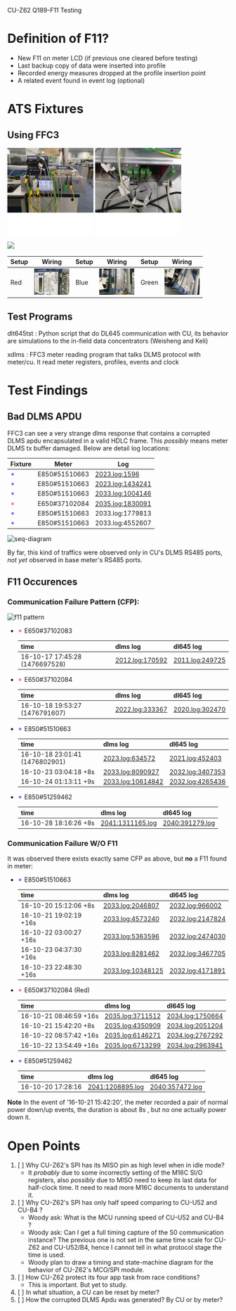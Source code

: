 
CU-Z62 Q189-F11 Testing

# Definition of F11?

- New F11 on meter LCD (if previous one cleared before testing)
- Last backup copy of data were inserted into profile
- Recorded energy measures dropped at the profile insertion point
- A related event found in event log (optional)

# ATS Fixtures

## Using FFC3

![](pic/q189-ats-front.png)
![](pic/q189-ats-back.png)

<img src="https://woowu.github.io/cutst/pic/fixture.svg" width="350"/>

| Setup  | Wiring                   | Setup | Wiring | Setup | Wiring |
|--------|--------------------------|-------|--------|-------|--------|
| Red    | <img src="pic/setup-red.jpg" width="80"/>  | Blue | <img src="pic/setup-blue.jpg" width="80"/>  | Green | <img src="pic/setup-green.jpg" width="80"/> | 

## Test Programs 

dlt645tst
: Python script that do DL645 communication with CU, its behavior
are simulations to the in-field data concentrators (Weisheng and Keli)

xdlms
: FFC3 meter reading program that talks DLMS protocol with meter/cu. It
read meter registers, profiles, events and clock

# Test Findings
## Bad DLMS APDU

FFC3 can see a very strange dlms response that contains
a corrupted DLMS apdu encapsulated in a valid HDLC frame.
This *possibly* means meter DLMS tx buffer damaged. Below
are detail log locations:

| Fixture            | Meter         | Log              |
|--------------------|---------------|------------------|
|![](pic/blue-circle.png)| E850#51510663 | [2023.log:1596](log-excerpt/2023-1096_2096.log)       |                                                |
|![](pic/blue-circle.png)| E850#51510663 | [2023.log:1434241](log-excerpt/2023-1433741_1434741.log) |                                            |
|![](pic/blue-circle.png)| E850#51510663 | [2033.log:1004146](log-excerpt/2033-1003646_1004646.log) |
|![](pic/red-circle.png) | E650#37102084 | [2035.log:1830091](log-excerpt/2035.log.1830091) |
|![](pic/blue-circle.png)| E850#51510663 | 2033.log:1779813 |
|![](pic/blue-circle.png)| E850#51510663 | 2033.log:4552607 |

![seq-diagram](https://woowu.github.io/cutst/pic/bad-dlms-apdu-seq.svg)

By far, this kind of traffics were observed only in CU's 
DLMS RS485 ports, *not yet* observed in base meter's RS485
ports.

## F11 Occurences

### Communication Failure Pattern (CFP):
![f11 pattern](https://woowu.github.io/cutst/pic/f11-observation.svg)

- ![](pic/red-circle.png) E650#37102083

    |time                           | dlms log                                            | dl645 log                                        |
    |-------------------------------|-----------------------------------------------------|--------------------------------------------------|
    |16-10-17 17:45:28 (1476697528) | [2012.log:170592](log-excerpt/2012.log.170592) | [2011.log:249725](log-excerpt/2011.log.249725)   |

- ![](pic/red-circle.png) E650#37102084

    |time                           | dlms log                                            | dl645 log                                        |
    |-------------------------------|-----------------------------------------------------|--------------------------------------------------|
    |16-10-18 19:53:27 (1476791607) | [2022.log:333367](log-excerpt/2022.log.333367)      | [2020.log:302470](log-excerpt/2020.log.302470)   |

- ![](pic/blue-circle.png) E850#51510663

    |time                           | dlms log                                            | dl645 log                                        |
    |-------------------------------|-----------------------------------------------------|--------------------------------------------------|
    |16-10-18 23:01:41 (1476802901) | [2023.log:634572](log-excerpt/2023.log.634572)      | [2021.log:452403](log-excerpt/2021.log.452403)   |
    |16-10-23 03:04:18 +8s          | [2033.log:8090927](log-excerpt/2033:8090927.log)    | [2032.log:3407353](log-excerpt/2032:3407353.log) |
    |16-10-24 01:13:11 +9s          | [2033.log:10614842](log-excerpt/2033:10614842.log)  | [2032.log:4265436](log-excerpt/2032:4265436.log) |

- ![](pic/blue-circle.png) E850#51259462

    |time                           | dlms log                                            | dl645 log                                        |
    |-------------------------------|-----------------------------------------------------|--------------------------------------------------|
    |16-10-28 18:16:26 +8s          | [2041:1311165.log](log-excerpt/2041:1311165.log)    | [2040:391279.log](log-excerpt/2040:391279.log)   |

### Communication Failure W/O F11

It was observed there exists exactly same CFP as above, but **no**
a F11 found in meter:

- ![](pic/blue-circle.png) E850#51510663

    |time                           | dlms log                                            | dl645 log                                        |
    |-------------------------------|-------------------------------------------------------------|---------------------|
    |16-10-20 15:12:06 +8s  | [2033.log:2046807](log-excerpt/2033:2046807.log)   | [2032.log:966002](log-excerpt/2032:966002.log)   |
    |16-10-21 19:02:19 +16s | [2033.log:4573240](log-excerpt/2033:4573240.log)   | [2032.log:2147824](log-excerpt/2032:4573240.log) |
    |16-10-22 03:00:27 +16s | [2033.log:5363596](log-excerpt/2033:5363596.log)   | [2032.log:2474030](log-excerpt/2032:5363596.log) |
    |16-10-23 04:37:30 +16s | [2033.log:8281462](log-excerpt/2033:8281462.log)   | [2032.log:3467705](log-excerpt/2032:3467705.log) |
    |16-10-23 22:48:30 +16s | [2033.log:10348125](log-excerpt/2033:10348125.log) | [2032.log:4171891](log-excerpt/2032:4171891.log) |

- ![](pic/red-circle.png) E650#37102084 (Red)

    |time                   | dlms log                  | dl645 log           |
    |-----------------------|---------------------------|---------------------|
    |16-10-21 08:46:59 +16s | [2035.log:3711512](log-excerpt/2035:3711512.log) | [2034.log:1750664](log-excerpt/2034:1750664.log) |
    |16-10-21 15:42:20 +8s  | [2035.log:4350909](log-excerpt/2035:4350909.log) | [2034.log:2051204](log-excerpt/2034:2051204.log) |
    |16-10-22 08:57:42 +16s | [2035.log:6146271](log-excerpt/2035:6146271.log) | [2034.log:2767292](log-excerpt/2034:2767292.log) |
    |16-10-22 13:54:49 +16s | [2035.log:6713299](log-excerpt/2035:6713299.log) | [2034.log:2963941](log-excerpt/2034:2963941.log) |

- ![](pic/blue-circle.png) E850#51259462

    |time                   | dlms log                                           | dl645 log                                        |
    |-----------------------|--------------------------------------------------- |--------------------------------------------------|
    |16-10-20 17:28:16      | [2041:1208895.log](log-excerpt/2041:1208895.log)   | [2040:357472.log](log-excerpt/2040:357472.log)   |

**Note** In the event of '16-10-21 15:42:20', the meter recorded a pair of 
normal power down/up events, the duration is about 8s , but no one 
actually power down it.

# Open Points

1. [ ] Why CU-Z62's SPI has its MISO pin as high level when in idle mode?
    - It *probably* due to some incorrectly setting of the M16C SI/O
    registers, also *possibly* due to MISO need to keep its last data
    for half-clock time. It need to read more M16C documents to 
    understand it.
2. [ ] Why CU-Z62's SPI has only half speed comparing to CU-U52 and CU-B4 ?
    - Woody ask: What is the MCU running speed of CU-U52 and CU-B4 ?
    - Woody ask: Can I get a full timing capture of the S0 communication
    instance? The previous one is not set in the same time scale for CU-Z62
    and CU-U52/B4, hence I cannot tell in what protocol stage the time
    is used.
    - Woody plan to draw a timing and state-machine diagram for the behavior
    of CU-Z62's MCO/SPI module.
3. [ ] How CU-Z62 protect its four app task from race conditions?
    - This is important. But yet to study.
4. [ ] In what situation, a CU can be reset by meter?
5. [ ] How the corrupted DLMS Apdu was generated? By CU or by meter?

